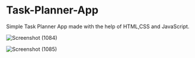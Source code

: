 # Task-Planner-App
Simple Task Planner App made with the help of HTML,CSS and JavaScript.

![Screenshot (1084)](https://github.com/Abhishek1894/Task-Planner-App/assets/63878082/ab56ad71-e0c3-4af2-84ff-fe62a1b0dba0)

![Screenshot (1085)](https://github.com/Abhishek1894/Task-Planner-App/assets/63878082/39166715-7bb7-46df-96a8-b784b6241fc3)
